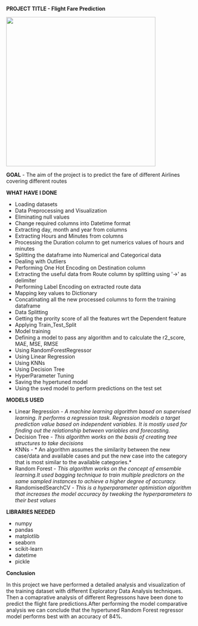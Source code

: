 **PROJECT TITLE - Flight Fare Prediction**
        
<img src = "https://github.com/Soumayan-pal01/ML-ProjectKart/blob/main/Flight%20Fare%20Prediction/Images/project_viz.png" width="400">

>

**GOAL** - The aim of the project is to predict the fare of different Airlines covering different routes

**WHAT HAVE I DONE**
- Loading datasets
- Data Preprocessing and Visualization
- Eliminating null values
- Change required columns into Datetime format
- Extracting day, month and year from columns
- Extracting Hours and Minutes from columns
- Processing the Duration column to get numerics values of hours and minutes
- Splitting the dataframe into Numerical and Categorical data
- Dealing with Outliers
- Performing One Hot Encoding on Destination column
- Extracting the useful data from Route column by splitting using '→' as delimiter
- Performing Label Encoding on extracted route data
- Mapping key values to Dictionary
- Concatinating all the new processed columns to form the training dataframe
- Data Splitting
- Getting the prority score of all the features wrt the Dependent feature
- Applying Train_Test_Split
- Model training
- Defining a model to pass any algorithm and to calculate the r2_score, MAE, MSE, RMSE
- Using RandomForestRegressor
- Using Linear Regression
- Using KNNs
- Using Decision Tree
- HyperParameter Tuning
- Saving the hypertuned model
- Using the sved model to perform predictions on the test set



**MODELS USED**
- Linear Regression - *A machine learning algorithm based on supervised learning. It performs a regression task. Regression models a target prediction value based on independent variables. It is mostly used for finding out the relationship between variables and forecasting.*
- Decision Tree - *This algorithm works on the basis of creating tree structures to take decisions*
- KNNs - * An algorithm assumes the similarity between the new case/data and available cases and put the new case into the category that is most similar to the available categories.*
- Random Forest - *This algorithm works on the concept of emsemble learning.It used bagging technique to train multiple predictors on the same sampled instances to achieve a higher degree of accuracy.*
- RandomisedSearchCV - *This is a hyperparameter optimistion algorithm that increases the model accuracy by tweaking the hyperparameters to their best values*


**LIBRARIES NEEDED**
- numpy
- pandas
- matplotlib
- seaborn
- scikit-learn
- datetime
- pickle


**Conclusion**

In this project we have performed a detailed analysis and visualization of the training dataset with different Exploratory Data Analysis techniques. Then a comaprative analysis of different Regressons have been done to predict the flight fare predictions.After performing the model comparative analysis we can conclude that the hypertuned Random Forest regressor model performs best with an accuracy of 84%.   

